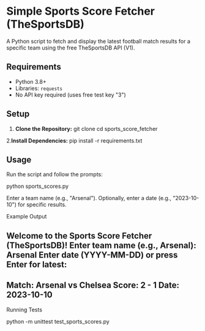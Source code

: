# Simple Sports Score Fetcher (TheSportsDB)

A Python script to fetch and display the latest football match results for a specific team using the free TheSportsDB API (V1).

## Requirements
- Python 3.8+
- Libraries: `requests`
- No API key required (uses free test key "3")

## Setup
1. **Clone the Repository:**
   git clone <repository-url>
   cd sports_score_fetcher

2.**Install Dependencies:**
   pip install -r requirements.txt


## Usage
Run the script and follow the prompts:

python sports_scores.py

Enter a team name (e.g., "Arsenal").
Optionally, enter a date (e.g., "2023-10-10") for specific results.

Example Output 

Welcome to the Sports Score Fetcher (TheSportsDB)!
Enter team name (e.g., Arsenal): Arsenal
Enter date (YYYY-MM-DD) or press Enter for latest: 
----------------------------------------
Match: Arsenal vs Chelsea
Score: 2 - 1
Date: 2023-10-10
----------------------------------------


Running Tests

python -m unittest test_sports_scores.py


